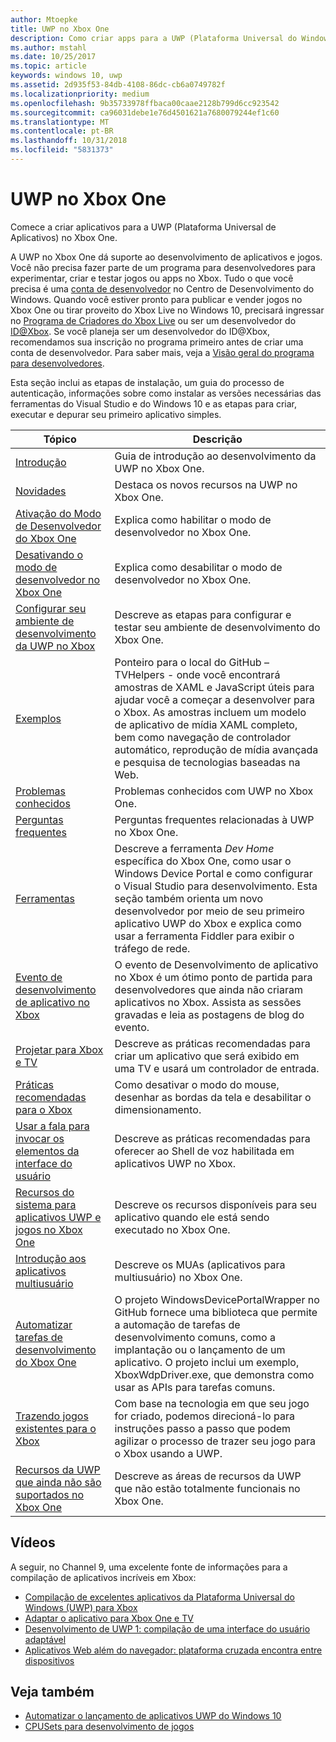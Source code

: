```yaml
---
author: Mtoepke
title: UWP no Xbox One
description: Como criar apps para a UWP (Plataforma Universal do Windows) no Xbox One.
ms.author: mstahl
ms.date: 10/25/2017
ms.topic: article
keywords: windows 10, uwp
ms.assetid: 2d935f53-84db-4108-86dc-cb6a0749782f
ms.localizationpriority: medium
ms.openlocfilehash: 9b35733978ffbaca00caae2128b799d6cc923542
ms.sourcegitcommit: ca96031debe1e76d4501621a7680079244ef1c60
ms.translationtype: MT
ms.contentlocale: pt-BR
ms.lasthandoff: 10/31/2018
ms.locfileid: "5831373"
---
```

# <a name="uwp-on-xbox-one"></a>UWP no Xbox One

Comece a criar aplicativos para a UWP (Plataforma Universal de Aplicativos) no Xbox One.

A UWP no Xbox One dá suporte ao desenvolvimento de aplicativos e jogos. Você não precisa fazer parte de um programa para desenvolvedores para experimentar, criar e testar jogos ou apps no Xbox. Tudo o que você precisa é uma [conta de desenvolvedor](https://developer.microsoft.com/en-us/store/register) no Centro de Desenvolvimento do Windows. Quando você estiver pronto para publicar e vender jogos no Xbox One ou tirar proveito do Xbox Live no Windows 10, precisará ingressar no [Programa de Criadores do Xbox Live](https://developer.microsoft.com/games/xbox/xboxlive/creator) ou ser um desenvolvedor do [ID@Xbox](http://www.xbox.com/Developers/id). Se você planeja ser um desenvolvedor do ID@Xbox, recomendamos sua inscrição no programa primeiro antes de criar uma conta de desenvolvedor. Para saber mais, veja a [Visão geral do programa para desenvolvedores](../xbox-live/developer-program-overview.md).

Esta seção inclui as etapas de instalação, um guia do processo de autenticação, informações sobre como instalar as versões necessárias das ferramentas do Visual Studio e do Windows 10 e as etapas para criar, executar e depurar seu primeiro aplicativo simples. 

| Tópico      | Descrição |
|------------|-------------|
|[Introdução](getting-started.md)| Guia de introdução ao desenvolvimento da UWP no Xbox One. |
|[Novidades](whats-new.md)| Destaca os novos recursos na UWP no Xbox One. |
|[Ativação do Modo de Desenvolvedor do Xbox One](devkit-activation.md)| Explica como habilitar o modo de desenvolvedor no Xbox One. |
|[Desativando o modo de desenvolvedor no Xbox One](devkit-deactivation.md)| Explica como desabilitar o modo de desenvolvedor no Xbox One. |
|[Configurar seu ambiente de desenvolvimento da UWP no Xbox](development-environment-setup.md)| Descreve as etapas para configurar e testar seu ambiente de desenvolvimento do Xbox One. |
|[Exemplos](samples.md)| Ponteiro para o local do GitHub – TVHelpers - onde você encontrará amostras de XAML e JavaScript úteis para ajudar você a começar a desenvolver para o Xbox. As amostras incluem um modelo de aplicativo de mídia XAML completo, bem como navegação de controlador automático, reprodução de mídia avançada e pesquisa de tecnologias baseadas na Web. |
|[Problemas conhecidos](known-issues.md)| Problemas conhecidos com UWP no Xbox One. |
|[Perguntas frequentes](frequently-asked-questions.md)| Perguntas frequentes relacionadas à UWP no Xbox One. |
|[Ferramentas](introduction-to-xbox-tools.md)| Descreve a ferramenta _Dev Home_ específica do Xbox One, como usar o Windows Device Portal e como configurar o Visual Studio para desenvolvimento. Esta seção também orienta um novo desenvolvedor por meio de seu primeiro aplicativo UWP do Xbox e explica como usar a ferramenta Fiddler para exibir o tráfego de rede. |
| [Evento de desenvolvimento de aplicativo no Xbox](https://developer.microsoft.com/windows/projects/campaigns/app-dev-on-xbox-event) | O evento de Desenvolvimento de aplicativo no Xbox é um ótimo ponto de partida para desenvolvedores que ainda não criaram aplicativos no Xbox. Assista as sessões gravadas e leia as postagens de blog do evento. |
|[Projetar para Xbox e TV](../design/devices/designing-for-tv.md)| Descreve as práticas recomendadas para criar um aplicativo que será exibido em uma TV e usará um controlador de entrada. |
|[Práticas recomendadas para o Xbox](tailoring-for-xbox.md)| Como desativar o modo do mouse, desenhar as bordas da tela e desabilitar o dimensionamento. |
|[Usar a fala para invocar os elementos da interface do usuário](ves-on-xbox.md)| Descreve as práticas recomendadas para oferecer ao Shell de voz habilitada em aplicativos UWP no Xbox. |
|[Recursos do sistema para aplicativos UWP e jogos no Xbox One](system-resource-allocation.md)| Descreve os recursos disponíveis para seu aplicativo quando ele está sendo executado no Xbox One. |
|[Introdução aos aplicativos multiusuário](multi-user-applications.md)| Descreve os MUAs (aplicativos para multiusuário) no Xbox One. |
| [Automatizar tarefas de desenvolvimento do Xbox One](https://github.com/Microsoft/WindowsDevicePortalWrapper/tree/v0.9.4) | O projeto WindowsDevicePortalWrapper no GitHub fornece uma biblioteca que permite a automação de tarefas de desenvolvimento comuns, como a implantação ou o lançamento de um aplicativo. O projeto inclui um exemplo, XboxWdpDriver.exe, que demonstra como usar as APIs para tarefas comuns. |
|[Trazendo jogos existentes para o Xbox](development-lanes-landing.md)|Com base na tecnologia em que seu jogo for criado, podemos direcioná-lo para instruções passo a passo que podem agilizar o processo de trazer seu jogo para o Xbox usando a UWP.|
|[Recursos da UWP que ainda não são suportados no Xbox One](http://go.microsoft.com/fwlink/p/?LinkId=760755)|  Descreve as áreas de recursos da UWP que não estão totalmente funcionais no Xbox One.|

## <a name="videos"></a>Vídeos

A seguir, no Channel 9, uma excelente fonte de informações para a compilação de aplicativos incríveis em Xbox:

* [Compilação de excelentes aplicativos da Plataforma Universal do Windows (UWP) para Xbox](https://channel9.msdn.com/Events/Build/2016/B883)
* [Adaptar o aplicativo para Xbox One e TV](https://channel9.msdn.com/Events/Build/2016/T651-R1)
* [Desenvolvimento de UWP 1: compilação de uma interface do usuário adaptável](https://channel9.msdn.com/Events/Build/2016/L724-R1)
* [Aplicativos Web além do navegador: plataforma cruzada encontra entre dispositivos](https://channel9.msdn.com/Events/Build/2016/B888)

## <a name="see-also"></a>Veja também

- [Automatizar o lançamento de aplicativos UWP do Windows 10](automate-launching-uwp-apps.md)
- [CPUSets para desenvolvimento de jogos](cpusets-games.md)